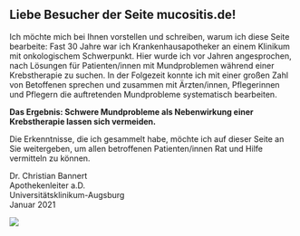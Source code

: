 


## Liebe Besucher der Seite mucositis.de!

<div class="col-md-6 col-sm-6">

Ich möchte mich bei Ihnen vorstellen und schreiben, warum ich diese Seite bearbeite:
Fast 30 Jahre war ich Krankenhausapotheker an einem Klinikum mit onkologischem Schwerpunkt. Hier wurde ich vor Jahren angesprochen, nach Lösungen für Patienten/innen mit Mundproblemen während einer Krebstherapie zu suchen. In der Folgezeit konnte ich mit einer großen Zahl von Betoffenen sprechen und zusammen mit Ärzten/innen, Pflegerinnen und Pflegern die auftretenden Mundprobleme systematisch bearbeiten.

**Das Ergebnis: Schwere Mundprobleme als Nebenwirkung einer Krebstherapie lassen sich vermeiden.**

Die Erkenntnisse, die ich gesammelt habe, möchte ich auf dieser Seite an Sie weitergeben, um allen betroffenen Patienten/innen Rat und Hilfe vermitteln zu können.


Dr. Christian Bannert  <br>
Apothekenleiter a.D. <br>
Universitätsklinikum-Augsburg <br>
Januar 2021 <br>

</div>
<div class="col-md-6">

<img src="../img/portrait_01.jpg">




</div>
